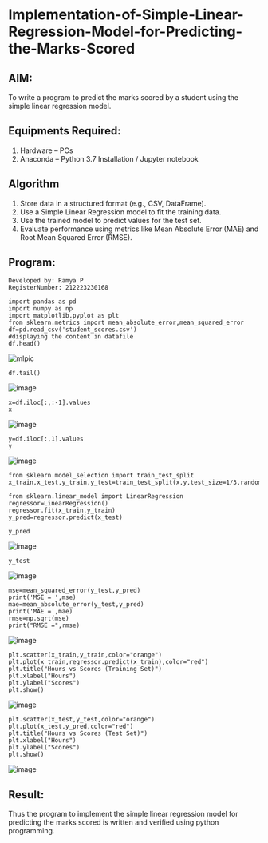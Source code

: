 # Implementation-of-Simple-Linear-Regression-Model-for-Predicting-the-Marks-Scored

## AIM:
To write a program to predict the marks scored by a student using the simple linear regression model.

## Equipments Required:
1. Hardware – PCs
2. Anaconda – Python 3.7 Installation / Jupyter notebook

## Algorithm
1. Store data in a structured format (e.g., CSV, DataFrame).
2. Use a Simple Linear Regression model to fit the training data.
3. Use the trained model to predict values for the test set.
4. Evaluate performance using metrics like Mean Absolute Error (MAE) and Root Mean Squared Error (RMSE).

## Program:
~~~
Developed by: Ramya P
RegisterNumber: 212223230168
~~~
~~~
import pandas as pd
import numpy as np
import matplotlib.pyplot as plt
from sklearn.metrics import mean_absolute_error,mean_squared_error
df=pd.read_csv('student_scores.csv')
#displaying the content in datafile
df.head()
~~~
![mlpic](https://github.com/user-attachments/assets/46372791-1b03-4fef-9bf9-21ac7f56215c)

~~~
df.tail()
~~~
![image](https://github.com/user-attachments/assets/325b3fcd-343e-48de-be71-882eb4ffa902)

~~~
x=df.iloc[:,:-1].values
x
~~~
![image](https://github.com/user-attachments/assets/f1e7c477-8729-4146-b542-028d779322e1)

~~~
y=df.iloc[:,1].values
y
~~~
![image](https://github.com/user-attachments/assets/b24dd9e7-57c4-48b3-a8b0-e07b12b57973)


~~~
from sklearn.model_selection import train_test_split
x_train,x_test,y_train,y_test=train_test_split(x,y,test_size=1/3,random_state=0)
~~~
~~~
from sklearn.linear_model import LinearRegression
regressor=LinearRegression()
regressor.fit(x_train,y_train)
y_pred=regressor.predict(x_test)
~~~

~~~
y_pred
~~~
![image](https://github.com/user-attachments/assets/4e4bcaf3-7475-4961-9698-bb123e9a39fb)

~~~
y_test
~~~
![image](https://github.com/user-attachments/assets/17e79a54-20e5-46b7-a147-3188fc659f53)

~~~
mse=mean_squared_error(y_test,y_pred)
print('MSE = ',mse)
mae=mean_absolute_error(y_test,y_pred)
print('MAE =',mae)
rmse=np.sqrt(mse)
print("RMSE =",rmse)
~~~
![image](https://github.com/user-attachments/assets/e6125223-71e0-477a-8ab8-60524f53691e)
~~~
plt.scatter(x_train,y_train,color="orange")
plt.plot(x_train,regressor.predict(x_train),color="red")
plt.title("Hours vs Scores (Training Set)")
plt.xlabel("Hours")
plt.ylabel("Scores")
plt.show()
~~~
![image](https://github.com/user-attachments/assets/0d169e89-8175-4a89-9c64-72766c520da9)

~~~
plt.scatter(x_test,y_test,color="orange")
plt.plot(x_test,y_pred,color="red")
plt.title("Hours vs Scores (Test Set)")
plt.xlabel("Hours")
plt.ylabel("Scores")
plt.show()
~~~

![image](https://github.com/user-attachments/assets/5d417873-550b-4717-9d7c-a15da78c6862)





















## Result:
Thus the program to implement the simple linear regression model for predicting the marks scored is written and verified using python programming.
